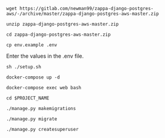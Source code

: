 `wget https://gitlab.com/newman99/zappa-django-postgres-aws/-/archive/master/zappa-django-postgres-aws-master.zip`

`unzip zappa-django-postgres-aws-master.zip`

`cd zappa-django-postgres-aws-master.zip`

`cp env.example .env`

Enter the values in the .env file.

`sh ./setup.sh`

`docker-compose up -d`

`docker-compose exec web bash`

`cd $PROJECT_NAME`

`./manage.py makemigrations`

`./manage.py migrate`

`./manage.py createsuperuser`
